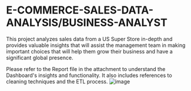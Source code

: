 # E-COMMERCE-SALES-DATA-ANALYSIS/BUSINESS-ANALYST
This project analyzes sales data from a US Super Store in-depth and provides valuable insights that will assist the management team in making important choices that will help them grow their business and have a significant global presence.

Please refer to the Report file in the attachment to understand the Dashboard's insights and functionality. It also includes references to cleaning techniques and the ETL process.
![image](https://github.com/sahil07codac/E-COMMERCE-SALES-DATA-ANALYSIS-BUSINESS-ANALYST/assets/141804728/f7e89900-89c2-41de-a8e1-d4cdd483f34b)
